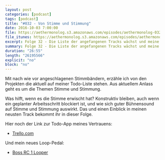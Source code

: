 ```yaml
---
layout: post
categories: [podcast]
tags: [podcast]
title: "#032 - Von Stimme und Stimmung"
date: 2016-10-03 7:00:00
file: https://aethermonolog.s3.amazonaws.com/episodes/aethermonolog-032.mp3
file_itunes: https://aethermonolog.s3.amazonaws.com/episodes/aethermonolog-032.m4a
excerpt: Folge 32 - Die Liste der angefangenen Tracks wächst und meine Stimme ist noch nicht wieder ganz genesen. Wie man die Stimme wieder auf den Damm bekommt und was dabei hilft, ist Teil der heutigen Sendung.
summary: Folge 32 - Die Liste der angefangenen Tracks wächst und meine Stimme ist noch nicht wieder ganz genesen. Wie man die Stimme wieder auf den Damm bekommt und was dabei hilft, ist Teil der heutigen Sendung. In dieser Episode rede ich unter anderem über die Todo App meiner Wahl <a href="http://trello.com/kaibirkenfeld/recommend">Trello.com</a><br />. Mehr Details zur Sendung findest du auf <a href="http://aethermonolog.de">aethermonolog.de</a>.
duration: "26:55"
length: "26195566"
explicit: "no"
block: "no"
---
```


Mit nach wie vor angeschlagenen Stimmbändern, erzähle ich von den Projekten die aktuell auf meiner Todo-Liste stehen. Aus aktuellem Anlass geht es um die Themen Stimme und Stimmung.

Was hilft, wenn es die Stimme erwischt hat? Konstruktiv bleiben, auch wenn ein geplanter Arbeitsschritt blockiert ist, und wie sich guter Bühnensound auf Stimme und Stimmung auswirkt. Das und einen Einblick in meinen neusten Track bekommt ihr in dieser Folge.

Hier noch der Link zur Todo-App meines Vertrauens:
* [Trello.com](https://trello.com/kaibirkenfeld/recommend)

Und mein neues Loop-Pedal:
* [Boss RC 1 Looper](https://www.thomann.de/de/boss_rc_1.htm?partner_id=39958)
